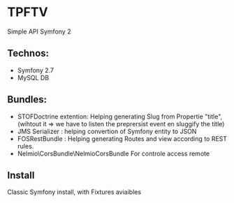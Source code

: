 # TPFTV

Simple API Symfony 2

## Technos:
* Symfony 2.7
* MySQL DB

## Bundles:
* STOFDoctrine extention: Helping generating Slug from Propertie "title", (wihtout it => we have to listen the preprersist event en sluggify the title)
* JMS Serializer : helping convertion of Symfony entity to JSON 
* FOSRestBundle : Helping generating Routes and view according to REST rules.
* Nelmio\CorsBundle\NelmioCorsBundle For controle access remote

## Install
Classic Symfony install, with Fixtures aviaibles

